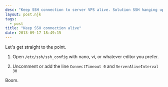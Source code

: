 ```yaml
---
desc: "Keep SSH connection to server VPS alive. Solution SSH hanging up, freezing, problem remote SSH"
layout: post.njk
tags:
  - post
title: "Keep SSH connection alive"
date: 2013-09-17 18:49:15
---
```


Let's get straight to the point.

1) Open `/etc/ssh/ssh_config` with nano, vi, or whatever editor you prefer.

2) Uncomment or add the line `ConnectTimeout 0` and `ServerAliveInterval 30`

Boom.
